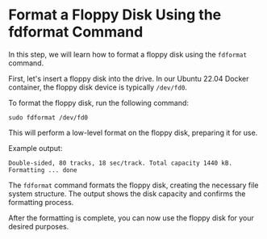 # Format a Floppy Disk Using the fdformat Command

In this step, we will learn how to format a floppy disk using the `fdformat` command.

First, let's insert a floppy disk into the drive. In our Ubuntu 22.04 Docker container, the floppy disk device is typically `/dev/fd0`.

To format the floppy disk, run the following command:

```
sudo fdformat /dev/fd0
```

This will perform a low-level format on the floppy disk, preparing it for use.

Example output:

```
Double-sided, 80 tracks, 18 sec/track. Total capacity 1440 kB.
Formatting ... done
```

The `fdformat` command formats the floppy disk, creating the necessary file system structure. The output shows the disk capacity and confirms the formatting process.

After the formatting is complete, you can now use the floppy disk for your desired purposes.
